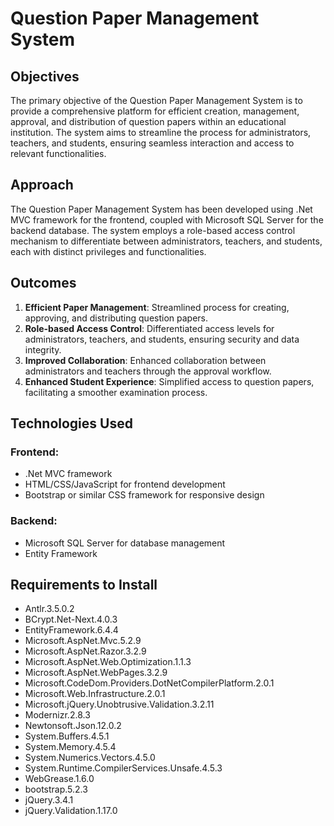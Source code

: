 # Question Paper Management System

## Objectives
The primary objective of the Question Paper Management System is to provide a comprehensive platform for efficient creation, management, approval, and distribution of question papers within an educational institution. The system aims to streamline the process for administrators, teachers, and students, ensuring seamless interaction and access to relevant functionalities.

## Approach
The Question Paper Management System has been developed using .Net MVC framework for the frontend, coupled with Microsoft SQL Server for the backend database. The system employs a role-based access control mechanism to differentiate between administrators, teachers, and students, each with distinct privileges and functionalities.

## Outcomes
1. **Efficient Paper Management**: Streamlined process for creating, approving, and distributing question papers.
2. **Role-based Access Control**: Differentiated access levels for administrators, teachers, and students, ensuring security and data integrity.
3. **Improved Collaboration**: Enhanced collaboration between administrators and teachers through the approval workflow.
4. **Enhanced Student Experience**: Simplified access to question papers, facilitating a smoother examination process.

## Technologies Used

### Frontend:
- .Net MVC framework
- HTML/CSS/JavaScript for frontend development
- Bootstrap or similar CSS framework for responsive design

### Backend:
- Microsoft SQL Server for database management
- Entity Framework 

## Requirements to Install
- Antlr.3.5.0.2
- BCrypt.Net-Next.4.0.3
- EntityFramework.6.4.4
- Microsoft.AspNet.Mvc.5.2.9
- Microsoft.AspNet.Razor.3.2.9
- Microsoft.AspNet.Web.Optimization.1.1.3
- Microsoft.AspNet.WebPages.3.2.9
- Microsoft.CodeDom.Providers.DotNetCompilerPlatform.2.0.1
- Microsoft.Web.Infrastructure.2.0.1
- Microsoft.jQuery.Unobtrusive.Validation.3.2.11
- Modernizr.2.8.3
- Newtonsoft.Json.12.0.2
- System.Buffers.4.5.1
- System.Memory.4.5.4
- System.Numerics.Vectors.4.5.0
- System.Runtime.CompilerServices.Unsafe.4.5.3
- WebGrease.1.6.0
- bootstrap.5.2.3
- jQuery.3.4.1
- jQuery.Validation.1.17.0
